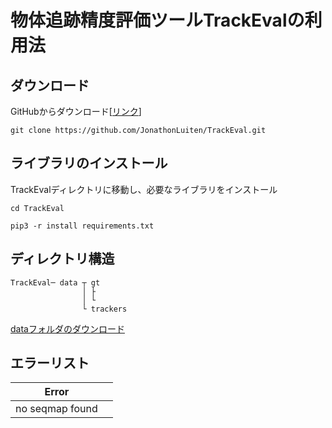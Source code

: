 # 物体追跡精度評価ツールTrackEvalの利用法

## ダウンロード
GitHubからダウンロード[[リンク](https://github.com/JonathonLuiten/TrackEval.git)]
```
git clone https://github.com/JonathonLuiten/TrackEval.git
```

## ライブラリのインストール
TrackEvalディレクトリに移動し、必要なライブラリをインストール
```
cd TrackEval
```
```
pip3 -r install requirements.txt
```
## ディレクトリ構造
```
TrackEval─ data ┬ gt
                │ ├
                │ └
                └ trackers
```
[dataフォルダのダウンロード](https://omnomnom.vision.rwth-aachen.de/data/TrackEval/data.zip)

## エラーリスト
|Error||
|:-:|:-:|
|no seqmap found||
